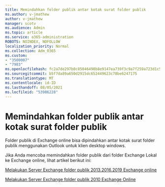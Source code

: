 ```yaml
---
title: Memindahkan folder publik antar kotak surat folder publik
ms.author: v-jmathew
author: v-jmathew
manager: scotv
ms.audience: Admin
ms.topic: article
ms.service: o365-administration
ROBOTS: NOINDEX, NOFOLLOW
localization_priority: Normal
ms.collection: Adm_O365
ms.custom:
- "3500007"
- "7983"
ms.openlocfilehash: fc2a7de297b0c85046490b8e9147ea739f3c9a7f259a723d1c5ab95d57006fbb
ms.sourcegitcommit: b5f7da89a650d2915dc652449623c78be6247175
ms.translationtype: MT
ms.contentlocale: id-ID
ms.lasthandoff: 08/05/2021
ms.locfileid: "53986228"
---
```

# <a name="move-public-folders-between-public-folder-mailboxes"></a>Memindahkan folder publik antar kotak surat folder publik

Folder publik di Exchange online bisa dipindahkan antar kotak surat folder publik menggunakan Outlook untuk klien desktop windows.

Jika Anda mencoba memindahkan folder publik dari folder Exchange Lokal ke Exchange online, lihat artikel berikut ini:

[Melakukan Server Exchange folder publik 2013.2016.2019 Exchange online](https://aka.ms/ModernPFToEXO)

[Melakukan Server Exchange folder publik 2010 Exchange Online](https://aka.ms/LegacyPFToEXO)
